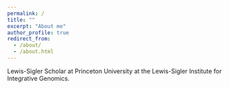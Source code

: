 ```yaml
---
permalink: /
title: ""
excerpt: "About me"
author_profile: true
redirect_from: 
  - /about/
  - /about.html
---
```


Lewis-Sigler Scholar at Princeton University at the Lewis-Sigler Institute for Integrative Genomics.
